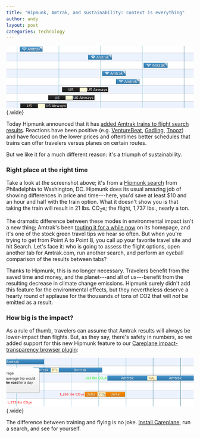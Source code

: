 ```yaml
---
title: "Hipmunk, Amtrak, and sustainability: context is everything"
author: andy
layout: post
categories: technology
---
```


![Amtrak on Hipmunk](/images/2011-09-08-hipmunk/hipmunk.png)
{.wide}

Today Hipmunk announced that it has [added Amtrak trains to flight search results](http://blog.hipmunk.com/post/9957542991/amtrak-train-travel-search). Reactions have been positive (e.g. [VentureBeat](http://venturebeat.com/2011/09/08/hipmunk-amtrak-train/), [Gadling](http://www.gadling.com/2011/09/08/hipmunk-first-online-travel-agent-to-integrate-amtrak-searches/), [Tnooz](http://www.tnooz.com/2011/09/08/news/amtrak-goes-the-hipmunk-route-with-claims-of-exclusive-deal/)) and have focused on the lower prices and oftentimes better schedules that trains can offer travelers versus planes on certain routes.

But we like it for a much different reason: it's a triumph of sustainability.

<!-- more start -->

### Right place at the right time

Take a look at the screenshot above; it's from a [Hipmunk search](http://www.hipmunk.com/#!PHL.WAS,Oct17) from Philadelphia to Washington, DC. Hipmunk does its usual amazing job of showing differences in price and time---here, you'd save at least $10 and an hour and half with the train option. What it doesn't show you is that taking the train will result in 21 lbs. CO<sub>2</sub>e; the flight, 1,737 lbs., nearly a ton.

The dramatic difference between these modes in environmental impact isn't a new thing; Amtrak's been [touting it for a while now](http://www.amtrak.com/servlet/ContentServer?c=Page&pagename=am/Layout&p=1237405732514&cid=1246042626782&WT.mc_t=Travel%20Green2010_HP_WSP&WT.mc_n=TravelGreenpagelink&WT.mc_r=365&tiid=33371&audienceId=0&rtTracking=1) on its homepage, and it's one of the stock green travel tips we hear so often. But when you're trying to get from Point A to Point B, you call up your favorite travel site and hit Search. Let's face it: who is going to assess the flight options, open another tab for Amtrak.com, run another search, and perform an eyeball comparison of the results between tabs?

Thanks to Hipmunk, this is no longer necessary. Travelers benefit from the saved time and money, and the planet---and all of us---benefit from the resulting decrease in climate change emissions. Hipmunk surely didn't add this feature for the environmental effects, but they nevertheless deserve a hearty round of applause for the thousands of tons of CO2 that will *not* be emitted as a result.

### How big is the impact?

As a rule of thumb, travelers can assume that Amtrak results will always be lower-impact than flights. But, as they say, there's safety in numbers, so we added support for this new Hipmunk feature to our [Careplane impact-transparency browser plugin](http://careplane.org):

![Hipmunk with Careplane](/images/2011-09-08-hipmunk/careplane.png)
{.wide}

The difference between training and flying is no joke. [Install Careplane](http://careplane.org), run a search, and see for yourself.

<!-- more end -->
